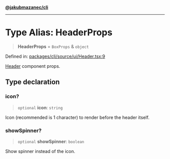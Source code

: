 [**@jakubmazanec/cli**](../README.md)

---

# Type Alias: HeaderProps

> **HeaderProps** = `BoxProps` & `object`

Defined in:
[packages/cli/source/ui/Header.tsx:9](https://github.com/jakubmazanec/tools/blob/dccfe8e5cee218e88ff4db59e4bf460975897c58/packages/cli/source/ui/Header.tsx#L9)

[Header](../functions/Header.md) component props.

## Type declaration

### icon?

> `optional` **icon**: `string`

Icon (recommended is 1 character) to render before the header itself.

### showSpinner?

> `optional` **showSpinner**: `boolean`

Show spinner instead of the icon.
